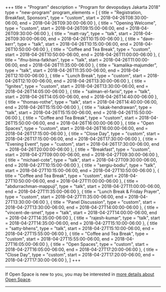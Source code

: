 +++
title = "Program"
description = "Program for devopsdays Jakarta 2018"
type = "new-program"
program_elements = [
    { title = "Registration, Breakfast, Sponsors", type = "custom", start = 2018-04-26T08:30:00-06:00, end = 2018-04-26T09:30:00-06:00 },
    { title = "Opening Welcome", type = "custom", start = 2018-04-26T09:15:00-06:00, end = 2018-04-26T09:30:00-06:00 },
    { title = "matt-ray", type = "talk", start = 2018-04-26T09:30:00-06:00, end = 2018-04-26T10:15:00-06:00 },
    { title = "dave-kerr", type = "talk", start = 2018-04-26T10:15:00-06:00, end = 2018-04-26T10:50:00-06:00 },
    { title = "Coffee and Tea Break", type = "custom", start = 2018-04-26T10:50:00-06:00, end = 2018-04-26T11:00:00-06:00 },
    { title = "ifnu-bima-fatkhan", type = "talk", start = 2018-04-26T11:00:00-06:00, end = 2018-04-26T11:35:00-06:00 },
    { title = "kamalika-majumder", type = "talk", start = 2018-04-26T11:35:00-06:00, end = 2018-04-26T12:10:00-06:00 },
    { title = "Lunch Break", type = "custom", start = 2018-04-26T12:10:00-06:00, end = 2018-04-26T13:30:00-06:00 },
    { title = "Ignites", type = "custom", start = 2018-04-26T13:30:00-06:00, end = 2018-04-26T14:05:00-06:00 },
    { title = "salman-el-farisi", type = "talk", start = 2018-04-26T14:05:00-06:00, end = 2018-04-26T14:40:00-06:00 },
    { title = "thomas-rothe", type = "talk", start = 2018-04-26T14:40:00-06:00, end = 2018-04-26T15:15:00-06:00 },
    { title = "iskak-hendrawan", type = "talk", start = 2018-04-26T15:15:00-06:00, end = 2018-04-26T15:50:00-06:00 },
    { title = "Coffee and Tea Break", type = "custom", start = 2018-04-26T15:50:00-06:00, end = 2018-04-26T16:00:00-06:00 },
    { title = "Open Spaces", type = "custom", start = 2018-04-26T16:00:00-06:00, end = 2018-04-26T17:15:00-06:00 },
    { title = "Close Day", type = "custom", start = 2018-04-26T17:15:00-06:00, end = 2018-04-26T17:30:00-06:00 },
    { title = "Evening Event", type = "custom", start = 2018-04-26T17:30:00-06:00, end = 2018-04-26T20:00:00-06:00 },
    { title = "Breakfast", type = "custom", start = 2018-04-27T09:00:00-06:00, end = 2018-04-27T09:30:00-06:00 },
    { title = "michael-cote", type = "talk", start = 2018-04-27T09:30:00-06:00, end = 2018-04-27T10:15:00-06:00 },
    { title = "sergiu-bodiu", type = "talk", start = 2018-04-27T10:15:00-06:00, end = 2018-04-27T10:50:00-06:00 },
    { title = "Coffee and Tea Break", type = "custom", start = 2018-04-27T10:50:00-06:00, end = 2018-04-27T11:00:00-06:00 },
    { title = "abdurrachman-mappuji", type = "talk", start = 2018-04-27T11:00:00-06:00, end = 2018-04-27T11:35:00-06:00 },
    { title = "Lunch Break & Friday Prayer", type = "custom", start = 2018-04-27T11:35:00-06:00, end = 2018-04-27T13:30:00-06:00 },
    { title = "Panel Discussion", type = "custom", start = 2018-04-27T13:30:00-06:00, end = 2018-04-27T14:00:00-06:00 },
    { title = "vincent-de-smet", type = "talk", start = 2018-04-27T14:00:00-06:00, end = 2018-04-27T14:35:00-06:00 },
    { title = "rajesh-kumar", type = "talk", start = 2018-04-27T14:35:00-06:00, end = 2018-04-27T15:10:00-06:00 },
    { title = "satty-bhens", type = "talk", start = 2018-04-27T15:10:00-06:00, end = 2018-04-27T15:55:00-06:00 },
    { title = "Coffee and Tea Break", type = "custom", start = 2018-04-27T15:55:00-06:00, end = 2018-04-27T16:05:00-06:00 },
    { title = "Open Spaces", type = "custom", start = 2018-04-27T16:05:00-06:00, end = 2018-04-27T17:20:00-06:00 },
    { title = "Close Day", type = "custom", start = 2018-04-27T17:20:00-06:00, end = 2018-04-27T17:30:00-06:00 },
]
+++
<div class = "row">
  <div class = "col">
    <hr />
    If Open Space is new to you, you may be interested in <a href="/pages/open-space-format">more details about Open Space</a>.
    <hr />
  </div>
</div>
